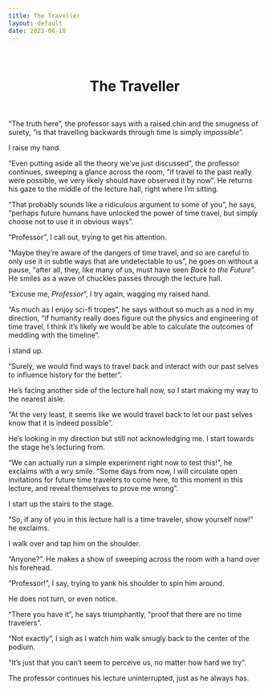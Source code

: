 ```yaml
---
title: The Traveller
layout: default
date: 2023-06-18
---
```


<br>

<h1 align=center> The Traveller </h1>

<br>

“The truth here”, the professor says with a raised chin and the smugness of surety, “is that travelling backwards through time is simply *impossible*”.

I raise my hand.

“Even putting aside all the theory we’ve just discussed”, the professor continues, sweeping a glance across the room, “if travel to the past really were possible, we very likely should have observed it by now”. He returns his gaze to the middle of the lecture hall, right where I’m sitting.

“That probably sounds like a ridiculous argument to some of you”, he says, “perhaps future humans have unlocked the power of time travel, but simply choose not to use it in obvious ways”.

“Professor”, I call out, trying to get his attention.

“Maybe they’re aware of the dangers of time travel, and so are careful to only use it in subtle ways that are undetectable to us”, he goes on without a pause, “after all, they, like many of us, must have seen *Back to the Future*”. He smiles as a wave of chuckles passes through the lecture hall.

“Excuse me, *Professor*”, I try again, wagging my raised hand.

“As much as I enjoy sci-fi tropes”, he says without so much as a nod in my direction, “if humanity really does figure out the physics and engineering of time travel, I think it’s likely we would be able to calculate the outcomes of meddling with the timeline”.

I stand up.

“Surely, we would find ways to travel back and interact with our past selves to influence history for the better”.

He’s facing another side of the lecture hall now, so I start making my way to the nearest aisle.

“At the very least, it seems like we would travel back to let our past selves know that it is indeed possible”.

He’s looking in my direction but still not acknowledging me. I start towards the stage he’s lecturing from.

“We can actually run a simple experiment right now to test this!”, he exclaims with a wry smile. “Some days from now, I will circulate open invitations for future time travelers to come here, to this moment in this lecture, and reveal themselves to prove me wrong”.

I start up the stairs to the stage.

“So, if any of you in this lecture hall is a time traveler, show yourself now!” he exclaims.

I walk over and tap him on the shoulder.

“Anyone?”. He makes a show of sweeping across the room with a hand over his forehead.

“Professor!”, I say, trying to yank his shoulder to spin him around.

He does not turn, or even notice.

“There you have it”, he says triumphantly, “proof that there are no time travelers”.

“Not exactly”, I sigh as I watch him walk smugly back to the center of the podium.

“It’s just that you can’t seem to perceive us, no matter how hard we try”.

The professor continues his lecture uninterrupted, just as he always has.